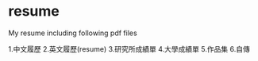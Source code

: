 # resume
My resume including following pdf files

1.中文履歷
2.英文履歷(resume)
3.研究所成績單
4.大學成績單
5.作品集
6.自傳

